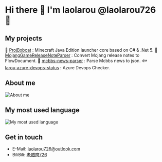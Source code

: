 # Hi there 👋 I'm laolarou @laolarou726 🥓

## My projects

🌲 [ProjBobcat](https://github.com/Corona-Studio/ProjBobcat) : Minecraft Java Edition launcher core based on C# & .Net 5.
🐛 [MojangGameReleaseNoteParser](https://github.com/Corona-Studio/MojangGameReleaseNoteParser) : Convert Mojang release notes to FlowDocument.
🐛 [mcbbs-news-parser](https://github.com/Corona-Studio/mcbbs-news-parser) : Parse Mcbbs news to json.
🐟 [larou-azure-devops-status](https://github.com/laolarou726/larou-azure-devops-status) : Azure Devops Checker.

## About me

![About me](https://github-readme-stats.vercel.app/api?username=laolarou726&show_icons=true&theme=dracula)

## My most used language

![My most used language](https://github-readme-stats.vercel.app/api/top-langs/?username=laolarou726&layout=compact)

## Get in touch

- E-Mail: [laolarou726@outlook.com](mailto:laolarou726@outlook.com)
- BiliBili: [老腊肉726](https://space.bilibili.com/31267692)
